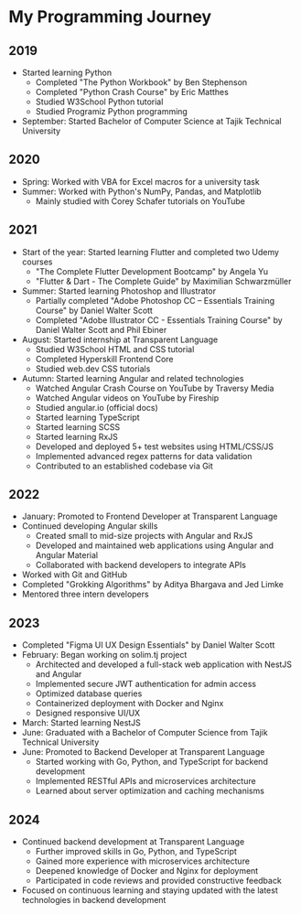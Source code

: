# My Programming Journey

## 2019
- Started learning Python
  - Completed "The Python Workbook" by Ben Stephenson
  - Completed "Python Crash Course" by Eric Matthes
  - Studied W3School Python tutorial
  - Studied Programiz Python programming
- September: Started Bachelor of Computer Science at Tajik Technical University

## 2020
- Spring: Worked with VBA for Excel macros for a university task
- Summer: Worked with Python's NumPy, Pandas, and Matplotlib
  - Mainly studied with Corey Schafer tutorials on YouTube

## 2021
- Start of the year: Started learning Flutter and completed two Udemy courses
  - "The Complete Flutter Development Bootcamp" by Angela Yu
  - "Flutter & Dart - The Complete Guide" by Maximilian Schwarzmüller
- Summer: Started learning Photoshop and Illustrator
  - Partially completed "Adobe Photoshop CC – Essentials Training Course" by Daniel Walter Scott
  - Completed "Adobe Illustrator CC - Essentials Training Course" by Daniel Walter Scott and Phil Ebiner
- August: Started internship at Transparent Language
  - Studied W3School HTML and CSS tutorial
  - Completed Hyperskill Frontend Core
  - Studied web.dev CSS tutorials 
- Autumn: Started learning Angular and related technologies
  - Watched Angular Crash Course on YouTube by Traversy Media
  - Watched Angular videos on YouTube by Fireship
  - Studied angular.io (official docs)
  - Started learning TypeScript
  - Started learning SCSS
  - Started learning RxJS
  - Developed and deployed 5+ test websites using HTML/CSS/JS
  - Implemented advanced regex patterns for data validation
  - Contributed to an established codebase via Git


## 2022
- January: Promoted to Frontend Developer at Transparent Language
- Continued developing Angular skills
  - Created small to mid-size projects with Angular and RxJS
  - Developed and maintained web applications using Angular and Angular Material
  - Collaborated with backend developers to integrate APIs
- Worked with Git and GitHub
- Completed "Grokking Algorithms" by Aditya Bhargava and Jed Limke
- Mentored three intern developers

## 2023
- Completed "Figma UI UX Design Essentials" by Daniel Walter Scott
- February: Began working on solim.tj project
  - Architected and developed a full-stack web application with NestJS and Angular
  - Implemented secure JWT authentication for admin access
  - Optimized database queries
  - Containerized deployment with Docker and Nginx
  - Designed responsive UI/UX
- March: Started learning NestJS
- June: Graduated with a Bachelor of Computer Science from Tajik Technical University
- June: Promoted to Backend Developer at Transparent Language
  - Started working with Go, Python, and TypeScript for backend development
  - Implemented RESTful APIs and microservices architecture
  - Learned about server optimization and caching mechanisms

## 2024
- Continued backend development at Transparent Language
  - Further improved skills in Go, Python, and TypeScript
  - Gained more experience with microservices architecture
  - Deepened knowledge of Docker and Nginx for deployment
  - Participated in code reviews and provided constructive feedback
- Focused on continuous learning and staying updated with the latest technologies in backend development
